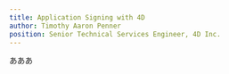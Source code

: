 ```yaml
---
title: Application Signing with 4D
author: Timothy Aaron Penner
position: Senior Technical Services Engineer, 4D Inc.
---
```


あああ
